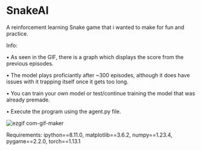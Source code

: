 
# SnakeAI

A reinforcement learning Snake game that i wanted to make for fun and practice.


Info:

  •	As seen in the GIF, there is a graph which displays the score from the previous episodes.
  
  •	The model plays proficiantly after ~300 episodes, although it does have issues with it trapping itself once it gets too long.
  
  •	You can train your own model or test/continue training the model that was already premade.
  
  •	Execute the program using the agent.py file.


![ezgif com-gif-maker](https://user-images.githubusercontent.com/65257805/121124905-b3a75380-c7f3-11eb-9f87-b2a632a05051.gif)

Requirements: ipython==8.11.0, matplotlib==3.6.2, numpy==1.23.4, pygame==2.2.0, torch==1.13.1


